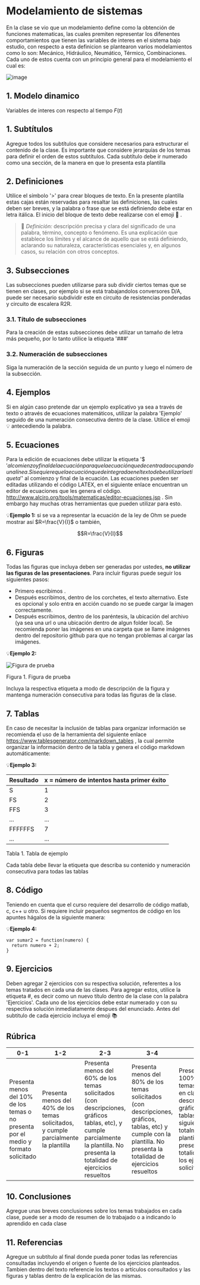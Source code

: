 # Modelamiento de sistemas
En la clase se vio que un modelamiento define como la obtención de funciones matematicas, las cuales premiten representar los difenentes comportamientos que tienen las variables de interes en el sistema bajo estudio, con respecto a esta definicion se plantearon varios modelamientos como lo son: Mecánico, Hidráulico, Neumático, Térmico, Combinaciones. Cada uno de estos cuenta con un principio general para el modelamiento el cual es: 

![image](https://github.com/user-attachments/assets/1e70ffd0-83ba-450c-97b2-7adee228efdd)

## 1. Modelo dinamico
Variables de interes con respecto al tiempo
${F(t)}$ 
## 1. Subtítulos
Agregue todos los subtítulos que considere necesarios para estructurar el contenido de la clase. Es importante que considere jerarquías de los temas para definir el orden de estos subtítulos. Cada subtítulo debe ir numerado como una sección, de la manera en que lo presenta esta plantilla

## 2. Definiciones
Utilice el símbolo '>' para crear bloques de texto. En la presente plantilla estas cajas están reservadas para resaltar las definiciones, las cuales deben ser breves, y la palabra o frase que se está definiendo debe estar en letra itálica. El inicio del bloque de texto debe realizarse con el emoji 🔑 .
>🔑 *Definición:* descripción precisa y clara del significado de una palabra, término, concepto o fenómeno. Es una explicación que establece los límites y el alcance de aquello que se está definiendo, aclarando su naturaleza, características esenciales y, en algunos casos, su relación con otros conceptos.

## 3. Subsecciones
Las subsecciones pueden utilizarse para sub dividir ciertos temas que se tienen en clases, por ejemplo si se está trabajandolos conversores D/A, puede ser necesario subdividir este en circuito de resistencias ponderadas y circuito de escalera R2R. 
### 3.1. Título de subsecciones
Para la creación de estas subsecciones debe utilizar un tamaño de letra más pequeño, por lo tanto utilice la etiqueta '###' 
### 3.2. Numeración de subsecciones
Siga la numeración de la sección seguida de un punto y luego el número de la subsección.

## 4. Ejemplos
Si en algún caso pretende dar un ejemplo explicativo ya sea a través de texto o através de ecuaciones matemáticos, utilizar la palabra 'Ejemplo' seguido de una numeración consecutiva dentro de la clase. Utilice el emoji 💡 antecediendo la palabra.

## 5. Ecuaciones
Para la edición de ecuaciones debe utilizar la etiqueta '$$' al comienzo y final de la ecuación para que la ecuación quede centrada ocupando una línea. Si se quiere que la ecuación quede integrada en el texto debe utilizar la etiqueta '$' al comienzo y final de la ecuación. Las ecuaciones pueden ser editadas utilizando el código LATEX, en el siguiente enlace encuentran un editor de ecuaciones que les genera el código. http://www.alciro.org/tools/matematicas/editor-ecuaciones.jsp . Sin embargo hay muchas otras herramientas que pueden utilizar para esto.

💡**Ejemplo 1:** si se va a representar la ecuación de la ley de Ohm se puede mostrar así $R=\frac{V}{I}$ o también,

$$R=\frac{V}{I}$$

## 6. Figuras
Todas las figuras que incluya deben ser generadas por ustedes, **no utilizar las figuras de las presentaciones**. Para incluir figuras puede seguir los siguientes pasos:
* Primero escribimos ![]().
* Después escribimos, dentro de los corchetes, el texto alternativo. Este es opcional y solo entra en acción cuando no se puede cargar la imagen correctamente.
* Después escribimos, dentro de los paréntesis, la ubicación del archivo (ya sea una url o una ubicación dentro de algun folder local). Se recomienda poner las imágenes en una carpeta que se llame imágenes dentro del repositorio github para que no tengan problemas al cargar las imágenes.

💡**Ejemplo 2:**

![Figura de prueba](images/plantilla/Captura2.PNG)

Figura 1. Figura de prueba

Incluya la respectiva etiqueta a modo de descripción de la figura y mantenga numeración consecutiva para todas las figuras de la clase.

## 7. Tablas
En caso de necesitar la inclusión de tablas para organizar información se recomienda el uso de la herramienta del siguiente enlace https://www.tablesgenerator.com/markdown_tables , la cual permite organizar la información dentro de la tabla y genera el código markdown automáticamente:

💡**Ejemplo 3:** 

| **Resultado** | **x = número de intentos hasta primer éxito** |
|---------------|-----------------------------------------------|
|       S       |                       1                       |
|       FS      |                       2                       |
|      FFS      |                       3                       |
|      ...      |                      ...                      |
|    FFFFFFS    |                       7                       |
|      ...      |                      ...                      |

Tabla 1. Tabla de ejemplo

Cada tabla debe llevar la etiqueta que describa su contenido y numeración consecutiva para todas las tablas

## 8. Código
Teniendo en cuenta que el curso requiere del desarrollo de código matlab, c, c++ u otro. Si requiere incluir pequeños segmentos de código en los apuntes hágalos de la siguiente manera:

💡**Ejemplo 4:**
```
var sumar2 = function(numero) {
  return numero + 2;
}
```

## 9. Ejercicios
Deben agregar 2 ejercicios con su respectiva solución, referentes a los temas tratados en cada una de las clases. Para agregar estos, utilice la etiqueta #, es decir como un nuevo título dentro de la clase con la palabra 'Ejercicios'. Cada uno de los ejercicios debe estar numerado y con su respectiva solución inmediatamente despues del enunciado. Antes del subtitulo de cada ejercicio incluya el emoji 📚

## Rúbrica
| 0-1                                                                                   | 1-2                                                                                  | 2-3                                                                                                                                                                               | 3-4                                                                                                                                                                       | 4-5                                                                                                                                                                               |
|---------------------------------------------------------------------------------------|--------------------------------------------------------------------------------------|-----------------------------------------------------------------------------------------------------------------------------------------------------------------------------------|---------------------------------------------------------------------------------------------------------------------------------------------------------------------------|-----------------------------------------------------------------------------------------------------------------------------------------------------------------------------------|
| Presenta menos del 10% de los temas o no presenta por  el medio y formato  solicitado | Presenta menos del 40% de los temas solicitados, y  cumple parcialmente la plantilla | Presenta menos del 60% de los temas solicitados (con descripciones, gráficos tablas, etc), y cumple  parcialmente la plantilla. No presenta la totalidad  de ejercicios resueltos | Presenta menos del 80% de los temas solicitados (con descripciones, gráficos, tablas, etc) y cumple con  la plantilla. No presenta  la totalidad de ejercicios  resueltos | Presenta el 100% de los temas vistos en clase (con descripciones, gráficos, tablas, etc), siguiendo totalmente la plantilla. presenta la  totalidad de los ejercicios solicitados |

## 10. Conclusiones
Agregue unas breves conclusiones sobre los temas trabajados en cada clase, puede ser a modo de resumen de lo trabajado o a indicando lo aprendido en cada clase

## 11. Referencias
Agregue un subtítulo al final donde pueda poner todas las referencias consultadas incluyendo el origen o fuente de los ejercicios planteados. Tambien dentro del texto referencie los textos o artículos consultados y las figuras y tablas dentro de la explicación de las mismas.
